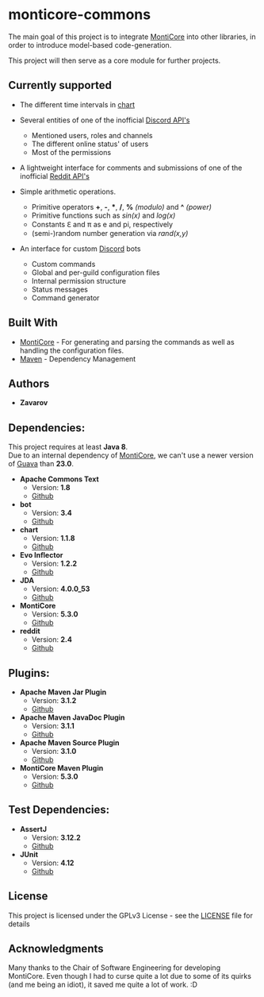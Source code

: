 # monticore-commons
The main goal of this project is to integrate [MontiCore](http://monticore.org/) into other libraries,
in order to introduce model-based code-generation.

This project will then serve as a core module for further projects.

## Currently supported

* The different time intervals in [chart](https://github.com/Zavarov/chart)

* Several entities of one of the inofficial [Discord API's](https://github.com/DV8FromTheWorld/JDA)
  * Mentioned users, roles and channels
  * The different online status' of users
  * Most of the permissions

* A lightweight interface for comments and submissions of one of the inofficial [Reddit API's](https://github.com/mattbdean/JRAW)

* Simple arithmetic operations.
  * Primitive operators **+**, **-**, **&#x2A;**, **/**, **%** *(modulo)* and **^** *(power)*
  * Primitive functions such as *sin(x)* and *log(x)*
  * Constants &#x2107; and &#x3C0; as e and pi, respectively
  * (semi-)random number generation via *rand(x,y)*
  
* An interface for custom [Discord](https://discordapp.com/) bots
  * Custom commands
  * Global and per-guild configuration files
  * Internal permission structure
  * Status messages
  * Command generator

## Built With

* [MontiCore](https://github.com/MontiCore/monticore) - For generating and parsing the commands as well as handling the configuration files.
* [Maven](https://maven.apache.org/) - Dependency Management

## Authors

* **Zavarov**

## Dependencies:

This project requires at least **Java 8**.  
Due to an internal dependency of [MontiCore](https://github.com/MontiCore/monticore), we can't use a newer version of [Guava](https://github.com/google/guava) than **23.0**.
 * **Apache Commons Text**
   * Version: **1.8**
   * [Github](https://github.com/apache/commons-text)
 * **bot**
   * Version: **3.4**
   * [Github](https://github.com/Zavarov/discord-bot)
 * **chart**
   * Version: **1.1.8**
   * [Github](https://github.com/Zavarov/chart)
 * **Evo Inflector**
   * Version: **1.2.2**
   * [Github](https://github.com/atteo/evo-inflector)
 * **JDA**
   * Version: **4.0.0_53**
   * [Github](https://github.com/DV8FromTheWorld/JDA)
 * **MontiCore**
   * Version: **5.3.0**
   * [Github](https://github.com/MontiCore/monticore)
 * **reddit**
   * Version: **2.4**
   * [Github](https://github.com/Zavarov/reddit)

## Plugins:
 * **Apache Maven Jar Plugin**
   * Version: **3.1.2**
   * [Github](https://github.com/apache/maven-jar-plugin)
 * **Apache Maven JavaDoc Plugin**
   * Version: **3.1.1**
   * [Github](https://github.com/apache/maven-javadoc-plugin)
 * **Apache Maven Source Plugin**
   * Version: **3.1.0**
   * [Github](https://github.com/apache/maven-source-plugin)
 * **MontiCore Maven Plugin**
   * Version: **5.3.0**
   * [Github](https://github.com/MontiCore/monticore/tree/master/monticore-maven/monticore-maven-plugin)
## Test Dependencies:
 * **AssertJ**
   * Version: **3.12.2**
   * [Github](https://github.com/joel-costigliola/assertj-core)
 * **JUnit**
   * Version: **4.12**
   * [Github](https://github.com/junit-team/junit4)

## License

This project is licensed under the GPLv3 License - see the [LICENSE](LICENSE) file for details

## Acknowledgments
Many thanks to the Chair of Software Engineering for developing MontiCore.
Even though I had to curse quite a lot due to some of its quirks (and me being an idiot), it saved me quite a lot of work. :D